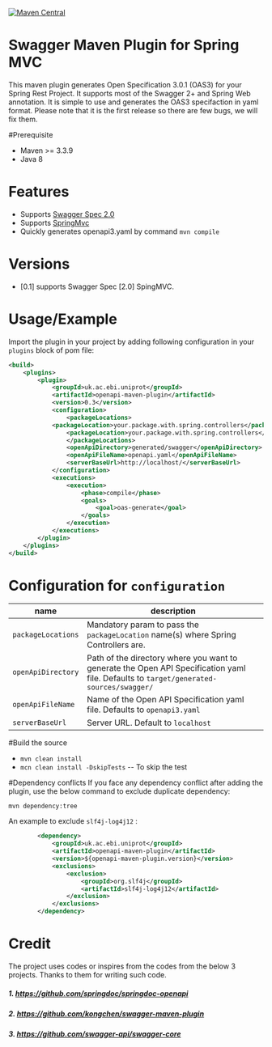 [![Maven Central](https://maven-badges.herokuapp.com/maven-central/uk.ac.ebi.uniprot/openapi-maven-plugin/badge.svg?style=plastic)](https://maven-badges.herokuapp.com/maven-central/uk.ac.ebi.uniprot/openapi-maven-plugin)

# Swagger Maven Plugin for Spring MVC

This maven plugin generates Open Specification 3.0.1 (OAS3) for your Spring Rest Project. It supports most of the Swagger 2+ and Spring Web annotation. It is simple to use and generates the OAS3 specifaction in yaml format. Please note that it is the first release so there are few bugs, we will fix them.    

#Prerequisite
* Maven >= 3.3.9
* Java 8

# Features

* Supports [Swagger Spec 2.0](https://github.com/swagger-api/swagger-spec/blob/master/versions/2.0.md)
* Supports [SpringMvc](http://docs.spring.io/spring/docs/current/spring-framework-reference/html/mvc.html)
* Quickly generates  openapi3.yaml by command `mvn compile`

# Versions
- [0.1] supports Swagger Spec [2.0] SpingMVC.


# Usage/Example
Import the plugin in your project by adding following configuration in your `plugins` block of pom file:


```xml
<build>
    <plugins>
        <plugin>
            <groupId>uk.ac.ebi.uniprot</groupId>
            <artifactId>openapi-maven-plugin</artifactId>
            <version>0.3</version>
            <configuration>
                <packageLocations>
			<packageLocation>your.package.with.spring.controllers</packageLocation>
	        	<packageLocation>your.package.with.spring.controllers</packageLocation>
                </packageLocations>
                <openApiDirectory>generated/swagger</openApiDirectory>
                <openApiFileName>openapi.yaml</openApiFileName>
                <serverBaseUrl>http://localhost/</serverBaseUrl>
            </configuration>
            <executions>
                <execution>
                    <phase>compile</phase>
                    <goals>
                        <goal>oas-generate</goal>
                    </goals>
                </execution>
            </executions>
        </plugin>
    </plugins>
</build>
```

# Configuration for `configuration`

| **name** | **description** |
|------------------------|------------------------------------------------------------------------------------------------------------------------------------------------------------------------------------------------------------------------------|
| `packageLocations` | Mandatory param to pass the `packageLocation` name(s) where Spring Controllers are.  |
| `openApiDirectory` | Path of the directory where you want to generate the Open API Specification yaml file. Defaults to `target/generated-sources/swagger/` |
| `openApiFileName` | Name of the Open API Specification yaml file. Defaults to `openapi3.yaml` |
| `serverBaseUrl` | Server URL. Default to `localhost` |

#Build the source 
* `mvn clean install`
* `mcn clean install -DskipTests` -- To skip the test

#Dependency conflicts 
If you face any dependency conflict after adding the plugin, use the below command to exclude duplicate dependency:

`mvn dependency:tree`

An example to exclude `slf4j-log4j12` :

```xml
        <dependency>
            <groupId>uk.ac.ebi.uniprot</groupId>
            <artifactId>openapi-maven-plugin</artifactId>
            <version>${openapi-maven-plugin.version}</version>
            <exclusions>
                <exclusion>
                    <groupId>org.slf4j</groupId>
                    <artifactId>slf4j-log4j12</artifactId>
                </exclusion>
            </exclusions>
        </dependency>
```

# Credit
The project uses codes or inspires from the codes from the below 3 projects. Thanks to them for writing such code.

##### 1.  https://github.com/springdoc/springdoc-openapi
##### 2.  https://github.com/kongchen/swagger-maven-plugin
##### 3.  https://github.com/swagger-api/swagger-core


